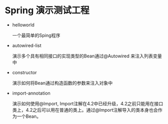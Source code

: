 # Spring 演示测试工程


- helloworld
    
    一个最简单的Sping程序
    
- autowired-list

    演示多个具有相同接口的实现类型的Bean通过@Autowired 来注入列表变量中
    
- constructor

    演示如何将Bean通过构造函数的参数来注入对象中
    
- import-annotation

    演示如何使用@Import, Import注解在4.2中已经升级，4.2之前只能用在接口类上，4.2之后可以用在普通的类上。通过@Import注解导入的类本身也会作为一个Bean。